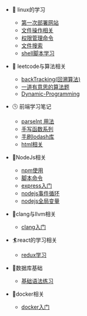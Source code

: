 * 🍡 linux的学习
  * [第一次部署网站](linux/记第一次阿里云部署静态网站踩坑之旅.md)
  * [文件操作相关](linux/file.md)
  * [权限管理命令](linux/权限相关.md)
  * [文件搜索](linux/fileSearch.md)
  * [shell脚本学习](Linux/shell脚本学习.md)
* 🍦 leetcode与算法相关
  * [backTracking(回溯算法)](leetcode与算法相关/backTracking.md)
  * [一道有意思的算法题](leetcode与算法相关/一道有意思的算法题.md)
  * [Dynamic-Programming](leetcode与算法相关/Dynamic-Programming.md)
* 🕓 前端学习笔记
  * [parseInt 用法](前端学习笔记/parseInt用法.md)
  * [手写函数系列](前端学习笔记/手写函数系列.md)
  * [手刷lodash库](前端学习笔记/刷lodash库.md)
  * [html相关](前端学习笔记/html与css相关.md)
* 🍊NodeJs相关
  * [npm使用](NodeJS相关/npm使用.md)
  * [脚本命令](NodeJS相关/脚本命令.md)
  * [express入门](NodeJS相关/express/index.md)
  * [nodejs事件循环](NodeJS相关/事件循环.md)
  * [nodejs全局变量](NodeJS相关/全局对象.md)

* 🐝clang与llvm相关
    * [clang入门](clang与llvm的学习/clang入门.md)

* 🏄react的学习相关
  * [redux学习](react相关的学习/react-redux.md)
* 🐛数据库基础
  * [基础语法练习](数据库相关/基本语法练习.md)
* 🦉docker相关
   * [docker入门](docker相关/mac.md)